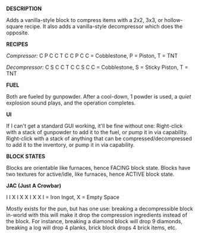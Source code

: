 **DESCRIPTION**

Adds a vanilla-style block to compress items with a 2x2, 3x3, or hollow-square recipe.
It also adds a vanilla-style decompressor which does the opposite.

**RECIPES**

*Compressor:*
C P C
C T C
C P C
C = Cobblestone, P = Piston, T = TNT

*Decompressor:*
C S C
C T C
C S C
C = Cobblestone, S = Sticky Piston, T = TNT

**FUEL**

Both are fueled by gunpowder. After a cool-down, 1 powder is used, a _quiet_ explosion sound
    plays, and the operation completes.
    
**UI**

If I can't get a standard GUI working, it'll be fine without one:
    Right-click with a stack of gunpowder to add it to the fuel, or pump it in via capability.
    Right-click with a stack of anything that can be compressed/decompressed to add it to the
        inventory, or pump it in via capability.

**BLOCK STATES**

Blocks are orientable like furnaces, hence FACING block state.
Blocks have two textures for active/idle, like furnaces, hence ACTIVE block state.

**JAC (Just A Crowbar)**

I I X
I X X
I X X
I = Iron Ingot, X = Empty Space

Mostly exists for the pun, but has one use: breaking a decompressible block in-world with this
    will make it drop the compression ingredients instead of the block. For instance, breaking
    a diamond block will drop 9 diamonds, breaking a log will drop 4 planks, brick block drops
    4 brick items, etc.
